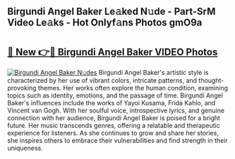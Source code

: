 ## Birgundi Angel Baker Le𝚊ked N𝚞de - Part-SrM Video Le𝚊ks - Hot Onlyf𝚊ns Photos gmO9a

# <h2><a href="http://ab75700.deff.icu/?id=Birgundi+Angel+Baker">🔗 New 👉🔴 Birgundi Angel Baker VIDEO Photos</a></h2>

[![Birgundi Angel Baker N𝚞des](https://i.imgur.com/rIISA9y.gif)](http://ab75700.deff.icu/?id=Birgundi+Angel+Baker)
Birgundi Angel Baker's artistic style is characterized by her use of vibrant colors, intricate patterns, and thought-provoking themes. Her works often explore the human condition, examining topics such as identity, emotions, and the passage of time. Birgundi Angel Baker's influences include the works of Yayoi Kusama, Frida Kahlo, and Vincent van Gogh. With her soulful voice, introspective lyrics, and genuine connection with her audience, Birgundi Angel Baker is poised for a bright future. Her music transcends genres, offering a relatable and therapeutic experience for listeners. As she continues to grow and share her stories, she inspires others to embrace their vulnerabilities and find strength in their uniqueness.
